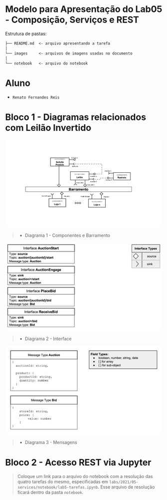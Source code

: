 # Modelo para Apresentação do Lab05 - Composição, Serviços e REST

Estrutura de pastas:

~~~
├── README.md  <- arquivo apresentando a tarefa
│
└── images     <- arquivos de imagens usadas no documento
│
└── notebook   <- arquivo do notebook
~~~

# Aluno
* `Renato Fernandes Reis`

# Bloco 1 - Diagramas relacionados com Leilão Invertido

![Diagrama 1 - Interface](images/diagrama1-componentes_barramento.png)
> * Diagrama 1 - Componentes e Barramento
> 
![Diagrama 2 - Interface](images/diagrama2-interface.png)
> * Diagrama 2 - Interface
> 
![Diagrama 3 - Mensagens](images/diagrama3-mensagens.png)
> * Diagrama 3 - Mensagens

# Bloco 2 - Acesso REST via Jupyter

> Coloque um link para o arquivo do notebook com a resolução das quatro tarefas do mesmo, especificadas em `labs/2021/05-services/notebook/lab5-tarefas.ipynb`. Esse arquivo de resolução ficará dentro da pasta `notebook`.
